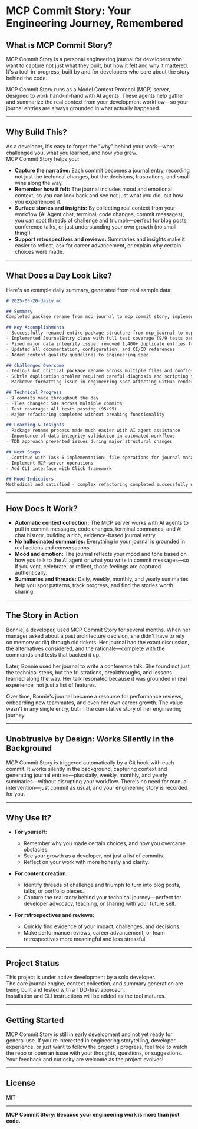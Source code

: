 # MCP Commit Story: Your Engineering Journey, Remembered

## What is MCP Commit Story?

MCP Commit Story is a personal engineering journal for developers who want to capture not just what they built, but how it felt and why it mattered.  
It's a tool-in-progress, built by and for developers who care about the story behind the code.

MCP Commit Story runs as a Model Context Protocol (MCP) server, designed to work hand-in-hand with AI agents. These agents help gather and summarize the real context from your development workflow—so your journal entries are always grounded in what actually happened.

---

## Why Build This?

As a developer, it's easy to forget the "why" behind your work—what challenged you, what you learned, and how you grew.  
MCP Commit Story helps you:

- **Capture the narrative:** Each commit becomes a journal entry, recording not just the technical changes, but the decisions, frustrations, and small wins along the way.
- **Remember how it felt:** The journal includes mood and emotional context, so you can look back and see not just what you did, but how you experienced it.
- **Surface stories and insights:** By collecting real context from your workflow (AI Agent chat, terminal, code changes, commit messages), you can spot threads of challenge and triumph—perfect for blog posts, conference talks, or just understanding your own growth (no small thing!)
- **Support retrospectives and reviews:** Summaries and insights make it easier to reflect, ask for career advancement, or explain why certain choices were made.

---

## What Does a Day Look Like?

Here's an example daily summary, generated from real sample data:

```markdown
# 2025-05-20-daily.md

## Summary
Completed package rename from mcp_journal to mcp_commit_story, implemented journal entry generation with comprehensive TDD testing, and improved documentation quality. Resolved major duplication bug in journal file. Key milestone: project rebranding is complete and core journal functionality is operational.

## Key Accomplishments
- Successfully renamed entire package structure from mcp_journal to mcp_commit_story
- Implemented JournalEntry class with full test coverage (9/9 tests passing)
- Fixed major data integrity issue: removed 1,400+ duplicate entries from journal
- Updated all documentation, configuration, and CI/CD references
- Added content quality guidelines to engineering spec

## Challenges Overcome
- Tedious but critical package rename across multiple files and configs
- Subtle duplication problem required careful diagnosis and scripting to resolve
- Markdown formatting issue in engineering spec affecting GitHub rendering

## Technical Progress
- 9 commits made throughout the day
- Files changed: 50+ across multiple commits
- Test coverage: All tests passing (95/95)
- Major refactoring completed without breaking functionality

## Learning & Insights
- Package rename process made much easier with AI agent assistance
- Importance of data integrity validation in automated workflows
- TDD approach prevented issues during major structural changes

## Next Steps
- Continue with Task 5 implementation: file operations for journal management
- Implement MCP server operations
- Add CLI interface with Click framework

## Mood Indicators
Methodical and satisfied - complex refactoring completed successfully with no major blockers. Relieved to have data integrity issues resolved and project properly rebranded.
```

---

## How Does It Work?

- **Automatic context collection:** The MCP server works with AI agents to pull in commit messages, code changes, terminal commands, and AI chat history, building a rich, evidence-based journal entry.
- **No hallucinated summaries:** Everything in your journal is grounded in real actions and conversations.
- **Mood and emotion:** The journal reflects your mood and tone based on how you talk to the AI agent or what you write in commit messages—so if you vent, celebrate, or reflect, those feelings are captured authentically.
- **Summaries and threads:** Daily, weekly, monthly, and yearly summaries help you spot patterns, track progress, and find the stories worth sharing.

---

## The Story in Action

Bonnie, a developer, used MCP Commit Story for several months. When her manager asked about a past architecture decision, she didn't have to rely on memory or dig through old tickets. Her journal had the exact discussion, the alternatives considered, and the rationale—complete with the commands and tests that backed it up.

Later, Bonnie used her journal to write a conference talk. She found not just the technical steps, but the frustrations, breakthroughs, and lessons learned along the way. Her talk resonated because it was grounded in real experience, not just a list of features.

Over time, Bonnie's journal became a resource for performance reviews, onboarding new teammates, and even her own career growth. The value wasn't in any single entry, but in the cumulative story of her engineering journey.

---

## Unobtrusive by Design: Works Silently in the Background

MCP Commit Story is triggered automatically by a Git hook with each commit. It works silently in the background, capturing context and generating journal entries—plus daily, weekly, monthly, and yearly summaries—without disrupting your workflow. There's no need for manual intervention—just commit as usual, and your engineering story is recorded for you.

---

## Why Use It?

- **For yourself:**  
  - Remember why you made certain choices, and how you overcame obstacles.
  - See your growth as a developer, not just a list of commits.
  - Reflect on your work with more honesty and clarity.

- **For content creation:**  
  - Identify threads of challenge and triumph to turn into blog posts, talks, or portfolio pieces.
  - Capture the real story behind your technical journey—perfect for developer advocacy, teaching, or sharing with your future self.

- **For retrospectives and reviews:**  
  - Quickly find evidence of your impact, challenges, and decisions.
  - Make performance reviews, career advancement, or team retrospectives more meaningful and less stressful.

---

## Project Status

This project is under active development by a solo developer.  
The core journal engine, context collection, and summary generation are being built and tested with a TDD-first approach.  
Installation and CLI instructions will be added as the tool matures.

---

## Getting Started

MCP Commit Story is still in early development and not yet ready for general use. If you're interested in engineering storytelling, developer experience, or just want to follow the project's progress, feel free to watch the repo or open an issue with your thoughts, questions, or suggestions. Your feedback and curiosity are welcome as the project evolves!

---

## License

MIT

---

**MCP Commit Story: Because your engineering work is more than just code.**
